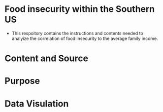 # Food insecurity within the Southern US 
- This respoitory contains the instructions and contents needed to analyize the correlation of food insecurity to the average family income. 
# Content and Source
# Purpose

# Data Visulation
